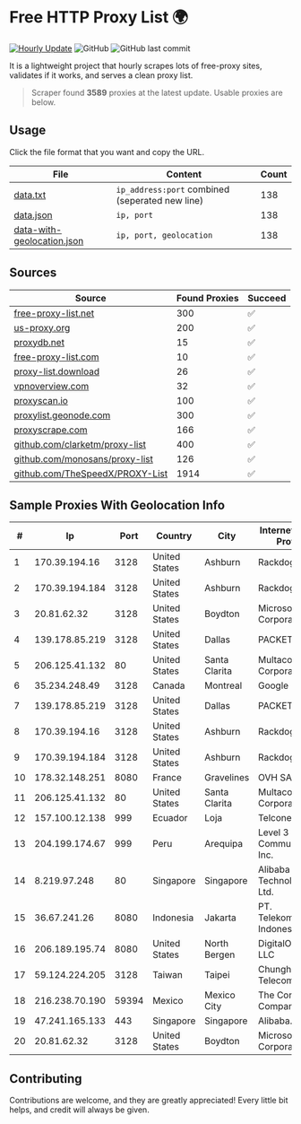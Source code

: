 
# Free HTTP Proxy List 🌍

[![Hourly Update](https://github.com/mertguvencli/http-proxy-list/actions/workflows/main.yml/badge.svg?branch=main)](https://github.com/mertguvencli/http-proxy-list/actions/workflows/main.yml)
![GitHub](https://img.shields.io/github/license/mertguvencli/http-proxy-list)
![GitHub last commit](https://img.shields.io/github/last-commit/mertguvencli/http-proxy-list)

It is a lightweight project that hourly scrapes lots of free-proxy sites, validates if it works, and serves a clean proxy list.


> Scraper found **3589** proxies at the latest update. Usable proxies are below.

## Usage

Click the file format that you want and copy the URL.


|File|Content|Count|
|----|-------|-----|
|[data.txt](https://raw.githubusercontent.com/mertguvencli/http-proxy-list/main/proxy-list/data.txt)|`ip_address:port` combined (seperated new line)|138|
|[data.json](https://raw.githubusercontent.com/mertguvencli/http-proxy-list/main/proxy-list/data.json)|`ip, port`|138|
|[data-with-geolocation.json](https://raw.githubusercontent.com/mertguvencli/http-proxy-list/main/proxy-list/data-with-geolocation.json)|`ip, port, geolocation`|138|

## Sources

|Source|Found Proxies|Succeed|
|------|-------------|-------|
|[free-proxy-list.net](https://free-proxy-list.net)|300|✅|
|[us-proxy.org](https://www.us-proxy.org)|200|✅|
|[proxydb.net](http://proxydb.net)|15|✅|
|[free-proxy-list.com](https://free-proxy-list.com/?page=&port=&type%5B%5D=http&type%5B%5D=https&up_time=0&search=Search)|10|✅|
|[proxy-list.download](https://www.proxy-list.download/HTTP)|26|✅|
|[vpnoverview.com](https://vpnoverview.com/privacy/anonymous-browsing/free-proxy-servers)|32|✅|
|[proxyscan.io](https://www.proxyscan.io)|100|✅|
|[proxylist.geonode.com](https://proxylist.geonode.com/api/proxy-list?limit=300&page=1&sort_by=lastChecked&sort_type=desc&protocols=http,https)|300|✅|
|[proxyscrape.com](https://api.proxyscrape.com/v2/?request=displayproxies&protocol=http&timeout=10000&country=all&ssl=all&anonymity=all)|166|✅|
|[github.com/clarketm/proxy-list](https://raw.githubusercontent.com/clarketm/proxy-list/master/proxy-list-raw.txt)|400|✅|
|[github.com/monosans/proxy-list](https://raw.githubusercontent.com/monosans/proxy-list/main/proxies/http.txt)|126|✅|
|[github.com/TheSpeedX/PROXY-List](https://raw.githubusercontent.com/TheSpeedX/PROXY-List/master/http.txt)|1914|✅|


## Sample Proxies With Geolocation Info

|#|Ip|Port|Country|City|Internet Service Provider|
|-|--|----|-------|----|-------------------------|
|1|170.39.194.16|3128|United States|Ashburn|Rackdog, LLC|
|2|170.39.194.184|3128|United States|Ashburn|Rackdog, LLC|
|3|20.81.62.32|3128|United States|Boydton|Microsoft Corporation|
|4|139.178.85.219|3128|United States|Dallas|PACKET-HOST|
|5|206.125.41.132|80|United States|Santa Clarita|Multacom Corporation|
|6|35.234.248.49|3128|Canada|Montreal|Google LLC|
|7|139.178.85.219|3128|United States|Dallas|PACKET-HOST|
|8|170.39.194.16|3128|United States|Ashburn|Rackdog, LLC|
|9|170.39.194.184|3128|United States|Ashburn|Rackdog, LLC|
|10|178.32.148.251|8080|France|Gravelines|OVH SAS|
|11|206.125.41.132|80|United States|Santa Clarita|Multacom Corporation|
|12|157.100.12.138|999|Ecuador|Loja|Telconet S.A|
|13|204.199.174.67|999|Peru|Arequipa|Level 3 Communications, Inc.|
|14|8.219.97.248|80|Singapore|Singapore|Alibaba (US) Technology Co., Ltd.|
|15|36.67.241.26|8080|Indonesia|Jakarta|PT. Telekomunikasi Indonesia|
|16|206.189.195.74|8080|United States|North Bergen|DigitalOcean, LLC|
|17|59.124.224.205|3128|Taiwan|Taipei|Chunghwa Telecom Co., Ltd.|
|18|216.238.70.190|59394|Mexico|Mexico City|The Constant Company|
|19|47.241.165.133|443|Singapore|Singapore|Alibaba.com LLC|
|20|20.81.62.32|3128|United States|Boydton|Microsoft Corporation|



## Contributing

Contributions are welcome, and they are greatly appreciated! Every
little bit helps, and credit will always be given.


